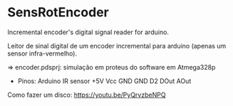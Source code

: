 # SensRotEncoder

 Incremental encoder's digital signal reader for arduino.

 Leitor de sinal digital de um encoder incremental para arduino (apenas um sensor infra-vermelho).

=> encoder.pdsprj: simulação em proteus do software em Atmega328p

 - Pinos:
Arduino     IR sensor
  +5V        Vcc
  GND        GND
  D2         DOut
             AOut

Como fazer um disco: https://youtu.be/PyQrvzbeNPQ